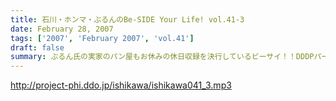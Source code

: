 ```yaml
---
title: 石川・ホンマ・ぶるんのBe-SIDE Your Life! vol.41-3
date: February 28, 2007
tags: ['2007', 'February 2007', 'vol.41']
draft: false
summary: ぶるん氏の実家のパン屋もお休みの休日収録を決行しているビーサイ！！DDDPパーカのお知らせ等でちょっとオープニングが長くなってしまいコーナーが少々少なめととなっております！来週はがっつりとやりたいところですが、スケジュールの都合もあり収録については「お知らせ」の方を要チェックしておいて下さい！不規則御免！NAMAE
---
```


http://project-phi.ddo.jp/ishikawa/ishikawa041_3.mp3